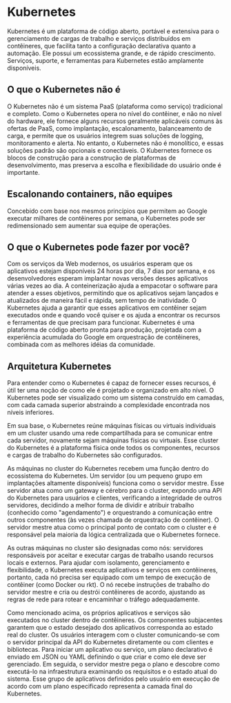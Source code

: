 # Kubernetes

Kubernetes é um plataforma de código aberto, portável e extensiva para o gerenciamento de cargas de trabalho e serviços distribuídos em contêineres, que facilita tanto a configuração declarativa quanto a automação. Ele possui um ecossistema grande, e de rápido crescimento. Serviços, suporte, e ferramentas para Kubernetes estão amplamente disponíveis.

## O que o Kubernetes não é
O Kubernetes não é um sistema PaaS (plataforma como serviço) tradicional e completo. Como o Kubernetes opera no nível do contêiner, e não no nível do hardware, ele fornece alguns recursos geralmente aplicáveis comuns às ofertas de PaaS, como implantação, escalonamento, balanceamento de carga, e permite que os usuários integrem suas soluções de logging, monitoramento e alerta. No entanto, o Kubernetes não é monolítico, e essas soluções padrão são opcionais e conectáveis. O Kubernetes fornece os blocos de construção para a construção de plataformas de desenvolvimento, mas preserva a escolha e flexibilidade do usuário onde é importante.


## Escalonando containers, não equipes
Concebido com base nos mesmos princípios que permitem ao Google executar milhares de contêineres por semana, o Kubernetes pode ser redimensionado sem aumentar sua equipe de operações.

## O que o Kubernetes pode fazer por você?
Com os serviços da Web modernos, os usuários esperam que os aplicativos estejam disponíveis 24 horas por dia, 7 dias por semana, e os desenvolvedores esperam implantar novas versões desses aplicativos várias vezes ao dia. A conteinerização ajuda a empacotar o software para atender a esses objetivos, permitindo que os aplicativos sejam lançados e atualizados de maneira fácil e rápida, sem tempo de inatividade. O Kubernetes ajuda a garantir que esses aplicativos em contêiner sejam executados onde e quando você quiser e os ajuda a encontrar os recursos e ferramentas de que precisam para funcionar. Kubernetes é uma plataforma de código aberto pronta para produção, projetada com a experiência acumulada do Google em orquestração de contêineres, combinada com as melhores idéias da comunidade.


## Arquitetura Kubernetes

Para entender como o Kubernetes é capaz de fornecer esses recursos, é útil ter uma noção de como ele é projetado e organizado em alto nível. O Kubernetes pode ser visualizado como um sistema construído em camadas, com cada camada superior abstraindo a complexidade encontrada nos níveis inferiores.

Em sua base, o Kubernetes reúne máquinas físicas ou virtuais individuais em um cluster usando uma rede compartilhada para se comunicar entre cada servidor, novamente sejam máquinas físicas ou virtuais. Esse cluster do Kubernetes é a plataforma física onde todos os componentes, recursos e cargas de trabalho do Kubernetes são configurados.

As máquinas no cluster do Kubernetes recebem uma função dentro do ecossistema do Kubernetes. Um servidor (ou um pequeno grupo em implantações altamente disponíveis) funciona como o servidor mestre. Esse servidor atua como um gateway e cérebro para o cluster, expondo uma API do Kubernetes para usuários e clientes, verificando a integridade de outros servidores, decidindo a melhor forma de dividir e atribuir trabalho (conhecido como "agendamento") e orquestrando a comunicação entre outros componentes (às vezes chamada de orquestração de contêiner). O servidor mestre atua como o principal ponto de contato com o cluster e é responsável pela maioria da lógica centralizada que o Kubernetes fornece.

As outras máquinas no cluster são designadas como nós: servidores responsáveis por aceitar e executar cargas de trabalho usando recursos locais e externos. Para ajudar com isolamento, gerenciamento e flexibilidade, o Kubernetes executa aplicativos e serviços em contêineres, portanto, cada nó precisa ser equipado com um tempo de execução de contêiner (como Docker ou rkt). O nó recebe instruções de trabalho do servidor mestre e cria ou destrói contêineres de acordo, ajustando as regras de rede para rotear e encaminhar o tráfego adequadamente.

Como mencionado acima, os próprios aplicativos e serviços são executados no cluster dentro de contêineres. Os componentes subjacentes garantem que o estado desejado dos aplicativos corresponda ao estado real do cluster. Os usuários interagem com o cluster comunicando-se com o servidor principal da API do Kubernetes diretamente ou com clientes e bibliotecas. Para iniciar um aplicativo ou serviço, um plano declarativo é enviado em JSON ou YAML definindo o que criar e como ele deve ser gerenciado. Em seguida, o servidor mestre pega o plano e descobre como executá-lo na infraestrutura examinando os requisitos e o estado atual do sistema. Esse grupo de aplicativos definidos pelo usuário em execução de acordo com um plano especificado representa a camada final do Kubernetes.